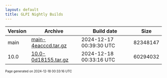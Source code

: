 ```yaml
---
layout: default
title: GLPI Nightly Builds
---
```


Version|Archive|Build date|Size
---|---|---|---
main|[main-4eacccd.tar.gz](main-4eacccd.tar.gz)|2024-12-17 00:39:30 UTC|82348147
10.0|[10.0-0d18155.tar.gz](10.0-0d18155.tar.gz)|2024-12-18 00:33:16 UTC|60294032

<font size="1">Page generated on 2024-12-18 00:33:16 UTC</font>
